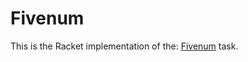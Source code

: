 # Fivenum

This is the Racket implementation of the: [Fivenum](https://rosettacode.org/wiki/Fivenum) task.
